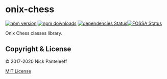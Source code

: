 # onix-chess 

[![npm version][npm-badge]][npm] [![npm downloads][npd-badge]][npm] [![dependencies Status][dps-badge]][dps][![FOSSA Status][fossa-badge]][fossa]

Onix Chess classes library.

## Copyright & License

© 2017-2020 Nick Panteleeff

[MIT License](/LICENSE)

[npm-badge]: https://img.shields.io/npm/v/onix-chess?style=flat
[npd-badge]: https://img.shields.io/npm/dm/onix-chess.svg?style=flat-square
[dps-badge]: https://david-dm.org/DrNixx/onix-chess/status.svg
[dps]: https://david-dm.org/DrNixx/onix-chess
[npm]: https://www.npmjs.com/package/onix-chess
[fossa-badge]: https://app.fossa.com/api/projects/git%2Bgithub.com%2FDrNixx%2Fonix-chess.svg?type=shield
[fossa]: https://app.fossa.com/projects/git%2Bgithub.com%2FDrNixx%2Fonix-chess?ref=badge_shield
